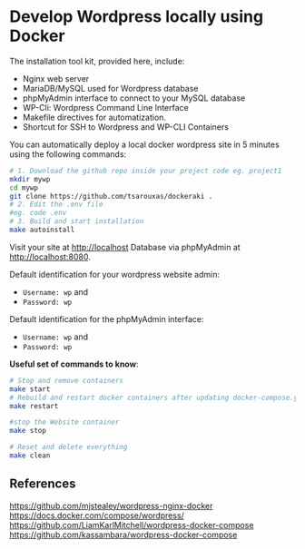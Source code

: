 # Develop Wordpress locally using Docker

The installation tool kit, provided here, include:

  - Nginx web server
  - MariaDB/MySQL used for Wordpress database
  - phpMyAdmin interface to connect to your MySQL database
  - WP-Cli: Wordpress Command Line Interface
  - Makefile directives for automatization.
  - Shortcut for SSH to Wordpress and WP-CLI Containers

You can automatically deploy a local docker wordpress site in 5 minutes
using the following commands:

``` bash
# 1. Download the github repo inside your project code eg. project1
mkdir mywp
cd mywp
git clone https://github.com/tsarouxas/dockeraki .
# 2. Edit the .env file
#eg. code .env
# 3. Build and start installation
make autoinstall
```

Visit your site at <http://localhost> 
Database via phpMyAdmin at <http://localhost:8080>.

Default identification for your wordpress website admin:

  - `Username: wp` and
  - `Password: wp`

Default identification for the phpMyAdmin interface:

  - `Username: wp` and
  - `Password: wp`

**Useful set of commands to know**:

``` bash
# Stop and remove containers
make start
# Rebuild and restart docker containers after updating docker-compose.yml
make restart

#stop the Website container
make stop

# Reset and delete everything
make clean
```

## References
https://github.com/mjstealey/wordpress-nginx-docker
https://docs.docker.com/compose/wordpress/
https://github.com/LiamKarlMitchell/wordpress-docker-compose
https://github.com/kassambara/wordpress-docker-compose